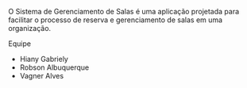 O Sistema de Gerenciamento de Salas é uma aplicação projetada para facilitar o processo de reserva e gerenciamento de salas em uma organização.

Equipe
- Hiany Gabriely 
- Robson Albuquerque 
- Vagner Alves
